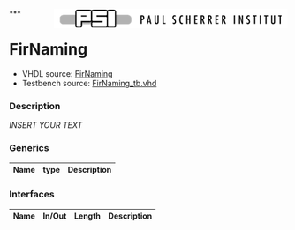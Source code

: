 <img align="right" src="../doc/psi_logo.png">
***

# FirNaming
 - VHDL source: [FirNaming](../hdl/FirNaming.txt)
 - Testbench source: [FirNaming_tb.vhd](../testbench/FirNaming_tb/FirNaming_tb.vhd)

### Description
*INSERT YOUR TEXT*

### Generics
| Name   | type   | Description   |
|--------|--------|---------------|

### Interfaces
| Name   | In/Out   | Length   | Description   |
|--------|----------|----------|---------------|